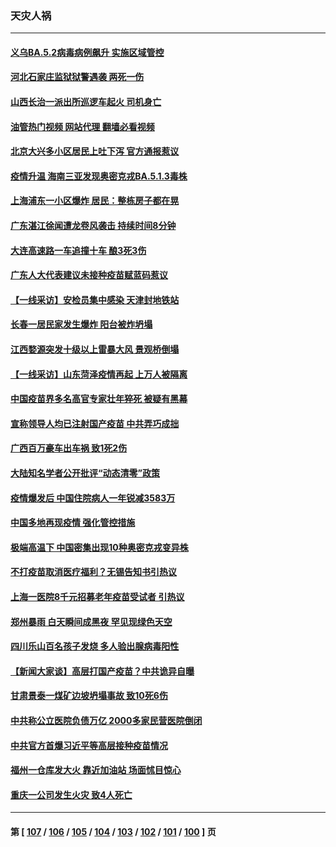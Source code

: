 ### 天灾人祸
---
#### [义乌BA.5.2病毒病例飙升 实施区域管控](../../pages/ncid280/n13796320.md?08060445) 
#### [河北石家庄监狱狱警遇袭 两死一伤](../../pages/ncid280/n13796296.md?08060445) 
#### [山西长治一派出所巡逻车起火 司机身亡](../../pages/ncid280/n13796204.md?08060445) 
#### [油管热门视频 网站代理 翻墙必看视频](http://209.222.30.114:81/youtube.html?08060445)
#### [北京大兴多小区居民上吐下泻 官方通报惹议](../../pages/ncid280/n13795413.md?08060445) 
#### [疫情升温 海南三亚发现奥密克戎BA.5.1.3毒株](../../pages/ncid280/n13795204.md?08060445) 
#### [上海浦东一小区爆炸 居民：整栋房子都在晃](../../pages/ncid280/n13793853.md?08060445) 
#### [广东湛江徐闻遭龙卷风袭击 持续时间8分钟](../../pages/ncid280/n13793637.md?08060445) 
#### [大连高速路一车追撞十车 酿3死3伤](../../pages/ncid280/n13793171.md?08060445) 
#### [广东人大代表建议未接种疫苗赋蓝码惹议](../../pages/ncid280/n13793159.md?08060445) 
#### [【一线采访】安检员集中感染 天津封地铁站](../../pages/ncid280/n13792778.md?08060445) 
#### [长春一居民家发生爆炸 阳台被炸坍塌](../../pages/ncid280/n13792201.md?08060445) 
#### [江西婺源突发十级以上雷暴大风 景观桥倒塌](../../pages/ncid280/n13792183.md?08060445) 
#### [【一线采访】山东菏泽疫情再起 上万人被隔离](../../pages/ncid280/n13791948.md?08060445) 
#### [中国疫苗界多名高官专家壮年猝死 被疑有黑幕](../../pages/ncid280/n13791884.md?08060445) 
#### [宣称领导人均已注射国产疫苗 中共弄巧成拙](../../pages/ncid280/n13791829.md?08060445) 
#### [广西百万豪车出车祸 致1死2伤](../../pages/ncid280/n13791625.md?08060445) 
#### [大陆知名学者公开批评“动态清零”政策](../../pages/ncid280/n13791457.md?08060445) 
#### [疫情爆发后 中国住院病人一年锐减3583万](../../pages/ncid280/n13790489.md?08060445) 
#### [中国多地再现疫情 强化管控措施](../../pages/ncid280/n13790323.md?08060445) 
#### [极端高温下 中国密集出现10种奥密克戎变异株](../../pages/ncid280/n13790214.md?08060445) 
#### [不打疫苗取消医疗福利？无锡告知书引热议](../../pages/ncid280/n13790028.md?08060445) 
#### [上海一医院8千元招募老年疫苗受试者 引热议](../../pages/ncid280/n13790026.md?08060445) 
#### [郑州暴雨 白天瞬间成黑夜 罕见现绿色天空](../../pages/ncid280/n13789119.md?08060445) 
#### [四川乐山百名孩子发烧 多人验出腺病毒阳性](../../pages/ncid280/n13789043.md?08060445) 
#### [【新闻大家谈】高层打国产疫苗？中共诡异自曝](../../pages/ncid280/n13788755.md?08060445) 
#### [甘肃景泰一煤矿边坡坍塌事故 致10死6伤](../../pages/ncid280/n13787886.md?08060445) 
#### [中共称公立医院负债万亿 2000多家民营医院倒闭](../../pages/ncid280/n13787863.md?08060445) 
#### [中共官方首爆习近平等高层接种疫苗情况](../../pages/ncid280/n13787776.md?08060445) 
#### [福州一仓库发大火 靠近加油站 场面怵目惊心](../../pages/ncid280/n13787713.md?08060445) 
#### [重庆一公司发生火灾 致4人死亡](../../pages/ncid280/n13787716.md?08060445) 

---
#### 第 [ [107](./107.md?08060445) / [106](./106.md?08060445) / [105](./105.md?08060445) / [104](./104.md?08060445) / [103](./103.md?08060445) / [102](./102.md?08060445) / [101](./101.md?08060445) / [100](./100.md?08060445) ] 页
